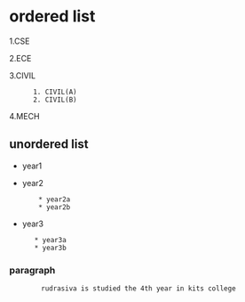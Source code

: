 # ordered list
 1.CSE
 
 2.ECE
 
 3.CIVIL
  
          1. CIVIL(A)
          2. CIVIL(B)
   
4.MECH
    
    
 ## unordered list
 
 - year1
 - year2
 
           * year2a
           * year2b
         
    
 - year3
 
          * year3a
          * year3b
          
### paragraph 
    
             
            rudrasiva is studied the 4th year in kits college 
     
            
            
        
   
